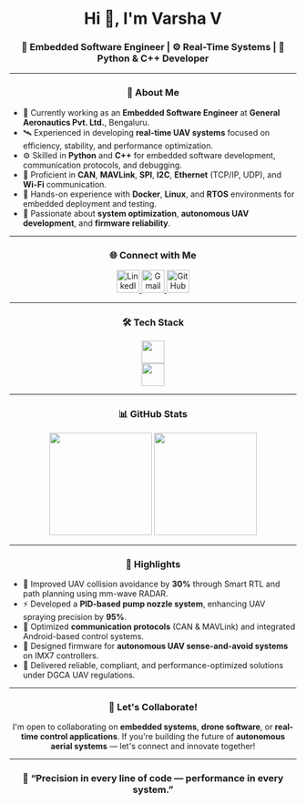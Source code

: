<h1 align="center">Hi 👋, I'm Varsha V</h1>
<h3 align="center">🚀 Embedded Software Engineer | ⚙️ Real-Time Systems | 🧠 Python & C++ Developer</h3>

---

<h3 align="center">🌟 About Me</h3>

<ul>
<li>💼 Currently working as an <b>Embedded Software Engineer</b> at <b>General Aeronautics Pvt. Ltd.</b>, Bengaluru.</li>
<li>🛰️ Experienced in developing <b>real-time UAV systems</b> focused on efficiency, stability, and performance optimization.</li>
<li>⚙️ Skilled in <b>Python</b> and <b>C++</b> for embedded software development, communication protocols, and debugging.</li>
<li>🔗 Proficient in <b>CAN</b>, <b>MAVLink</b>, <b>SPI</b>, <b>I2C</b>, <b>Ethernet</b> (TCP/IP, UDP), and <b>Wi-Fi</b> communication.</li>
<li>🐋 Hands-on experience with <b>Docker</b>, <b>Linux</b>, and <b>RTOS</b> environments for embedded deployment and testing.</li>
<li>🧩 Passionate about <b>system optimization</b>, <b>autonomous UAV development</b>, and <b>firmware reliability</b>.</li>
</ul>

---

<h3 align="center">🌐 Connect with Me</h3>

<p align="center">
<a href="https://linkedin.com/in/varsha-v-753106198" target="_blank">
<img src="https://skillicons.dev/icons?i=linkedin" height="40" width="40" alt="LinkedIn"/>
</a>
<a href="mailto:varsha.99024@gmail.com" target="_blank">
<img src="https://skillicons.dev/icons?i=gmail" height="40" width="40" alt="Gmail"/>
</a>
<a href="https://github.com/gahub22" target="_blank">
<img src="https://skillicons.dev/icons?i=github" height="40" width="40" alt="GitHub"/>
</a>
</p>

---

<h3 align="center">🛠️ Tech Stack</h3>

<p align="center">
<img src="https://skillicons.dev/icons?i=python,cpp,bash,docker,linux,git,raspberrypi,arduino" height="40" />
<br>
<img src="https://skillicons.dev/icons?i=matlab,vscode,androidstudio,github,gitlab" height="40" />
</p>

---

<h3 align="center">📊 GitHub Stats</h3>

<p align="center">
<img src="https://github-readme-stats.vercel.app/api?username=gahub22&show_icons=true&theme=tokyonight" height="180" />
<img src="https://github-readme-stats.vercel.app/api/top-langs/?username=gahub22&layout=compact&langs_count=8&theme=tokyonight" height="180" />
</p>

---

<h3 align="center">🧩 Highlights</h3>

<ul>
<li>🚁 Improved UAV collision avoidance by <b>30%</b> through Smart RTL and path planning using mm-wave RADAR.</li>
<li>⚡ Developed a <b>PID-based pump nozzle system</b>, enhancing UAV spraying precision by <b>95%</b>.</li>
<li>🔧 Optimized <b>communication protocols</b> (CAN & MAVLink) and integrated Android-based control systems.</li>
<li>🧠 Designed firmware for <b>autonomous UAV sense-and-avoid systems</b> on IMX7 controllers.</li>
<li>📡 Delivered reliable, compliant, and performance-optimized solutions under DGCA UAV regulations.</li>
</ul>

---

<h3 align="center">🤝 Let's Collaborate!</h3>

<p align="center">
I'm open to collaborating on <b>embedded systems</b>, <b>drone software</b>, or <b>real-time control applications</b>.  
If you're building the future of <b>autonomous aerial systems</b> — let's connect and innovate together!
</p>

---

<h3 align="center">💬 “Precision in every line of code — performance in every system.”</h3>
